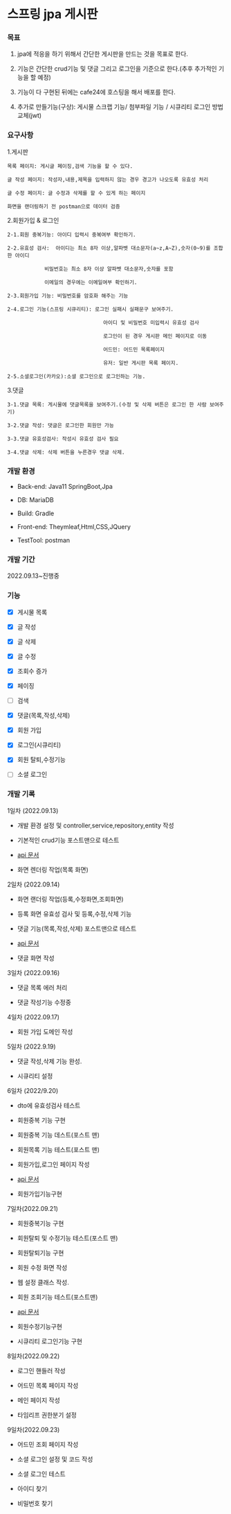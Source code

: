 # 스프링 jpa 게시판

### 목표
 
  1. jpa에 적응을 하기 위해서 간단한 게시판을 만드는 것을 목표로 한다.


  2. 기능은 간단한 crud기능 및 댓글 그리고 로그인을 기준으로 한다.(추후 추가적인 기능을 할 예정)

  
  3. 기능이 다 구현된 뒤에는 cafe24에 호스팅을 해서 배포를 한다.

  
  4. 추가로 만들기능(구상): 게시물 스크랩 기능/ 첨부파일 기능 /  시큐리티 로그인 방법교체(jwt)
  
### 요구사항

1.게시판
	
	목록 페이지: 게시글 페이징,검색 기능을 할 수 있다.
	
	글 작성 페이지: 작성자,내용,제목을 입력하지 않는 경우 경고가 나오도록 유효성 처리
	
	글 수정 페이지: 글 수정과 삭제를 할 수 있게 하는 페이지
	
	화면을 랜더링하기 전 postman으로 데이터 검증

2.회원가입 & 로그인 
	
	2-1.회원 중복기능: 아이디 입력시 중복여부 확인하기.
	             
	2-2.유효성 검사:  아이디는 최소 8자 이상,알파벳 대소문자(a~z,A~Z),숫자(0~9)를 조합한 아이디
	             
	   	        비밀번호는 최소 8자 이상 알파벳 대소문자,숫자를 포함 
	             
	       		이메일의 경우에는 이메일여부 확인하기.
	             
	2-3.회원가입 기능: 비밀번호를 암호화 해주는 기능
	   
	2-4.로그인 기능(스프링 시큐리티): 로그인 실패시 실패문구 보여주기.
	       
	                               아이디 및 비밀번호 미입력시 유효성 검사 
	          
	                               로그인이 된 경우 게시판 메인 페이지로 이동   
    									 
    							   어드민: 어드민 목록페이지
    									 
    							   유저: 일반 게시판 목록 페이지.
   
    2-5.소셜로그인(카카오):소셜 로그인으로 로그인하는 기능.
	   
3.댓글
	
	3-1.댓글 목록: 게시물에 댓글목록을 보여주기.(수정 및 삭제 버튼은 로그인 한 사람 보여주기)
	
	3-2.댓글 작성: 댓글은 로그인한 회원만 가능
	
	3-3.댓글 유효성검사: 작성시 유효성 검사 필요
	
	3-4.댓글 삭제: 삭제 버튼을 누른경우 댓글 삭제.

				
### 개발 환경

- Back-end: Java11 SpringBoot,Jpa


- DB: MariaDB


- Build: Gradle


- Front-end: Theymleaf,Html,CSS,JQuery


- TestTool: postman


### 개발 기간

2022.09.13~진행중

### 기능

- [x] 게시물 목록

- [x] 글 작성

- [x] 글 삭제

- [x] 글 수정

- [x] 조회수 증가

- [x] 페이징

- [ ] 검색

- [x] 댓글(목록,작성,삭제)

- [x] 회원 가입

- [x] 로그인(시큐리티)

- [x] 회원 탈퇴,수정기능

- [ ] 소셜 로그인


### 개발 기록

1일차 (2022.09.13)

- 개발 환경 설정 및 controller,service,repository,entity 작성


- 기본적인 crud기능 포스트맨으로 테스트 


- [api 문서](https://documenter.getpostman.com/view/18344373/2s7YYsc4Ea)


- 화면 렌더링 작업(목록 화면)


2일차 (2022.09.14)

- 화면 랜더링 작업(등록,수정화면,조회화면)


- 등록 화면 유효성 검사 및 등록,수정,삭제 기능 


- 댓글 기능(목록,작성,삭제) 포스트맨으로 테스트


- [api 문서](https://documenter.getpostman.com/view/18344373/2s7YYsc4Ea)


- 댓글 화면 작성


3일차 (2022.09.16)

- 댓글 목록 에러 처리


- 댓글 작성기능 수정중


4일차 (2022.09.17)

- 회원 가입 도메인 작성 


5일차 (2022.9.19)

- 댓글 작성,삭제 기능 완성.


- 시큐리티 설정


6일차 (2022/9.20)

- dto에 유효성검사 테스트


- 회원중복 기능 구현


- 회원중복 기능 데스트(포스트 맨)


- 회원목록 기능 테스트(포스트 맨)


- 회원가입,로그인 페이지 작성


- [api 문서](https://documenter.getpostman.com/view/18344373/2s7YYsc4Ea) 


- 회원가입기능구현


7일차(2022.09.21)

- 회원중복기능 구현


- 회원탈퇴 및 수정기능 테스트(포스트 맨)


- 회원탈퇴기능 구현


- 회원 수정 화면 작성


- 웹 설정 클래스 작성.


- 회원 조회기능 테스트(포스트맨)


- [api 문서](https://documenter.getpostman.com/view/18344373/2s7YYsc4Ea) 


- 회원수정기능구현


- 시큐리티 로그인기능 구현

8일차(2022.09.22)

- 로그인 핸들러 작성


- 어드민 목록 페이지 작성


- 메인 페이지 작성


- 타임리프 권한분기 설정


9일차(2022.09.23)

- 어드민 조회 페이지 작성


- 소셜 로그인 설정 및 코드 작성


- 소셜 로그인 테스트 


- 아이디 찾기 


- 비밀번호 찾기